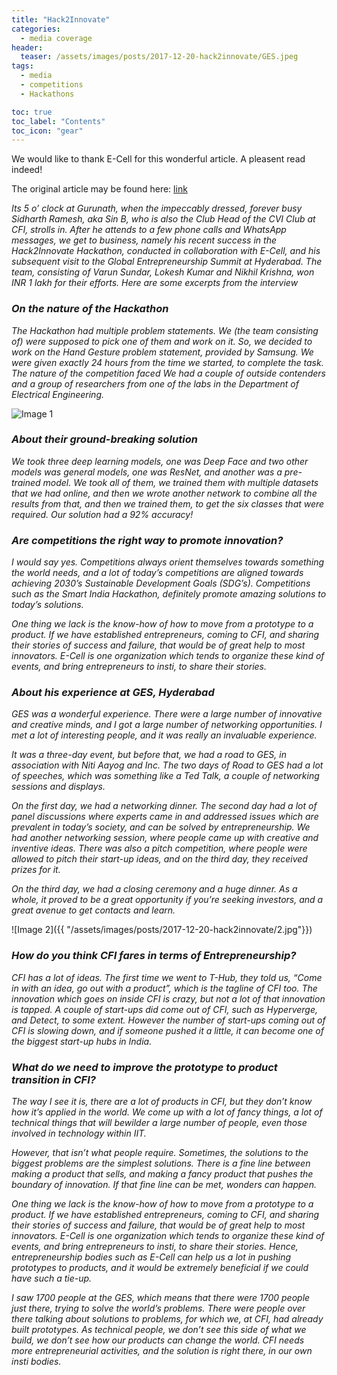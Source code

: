 ```yaml
---
title: "Hack2Innovate"
categories:
  - media coverage
header:
  teaser: /assets/images/posts/2017-12-20-hack2innovate/GES.jpeg
tags:
  - media
  - competitions
  - Hackathons

toc: true
toc_label: "Contents"
toc_icon: "gear"
---
```


We would like to thank E-Cell for this wonderful article. A pleasent read indeed!

The original article may be found here: [link](https://entrepreneurshipinsidersite.wordpress.com/2017/12/11/hack2glory-instis-codemasters/)

_Its 5 o’ clock at Gurunath, when the impeccably dressed, forever busy Sidharth Ramesh, aka Sin B, who is also the Club Head of the CVI Club at CFI, strolls in. After he attends to a few phone calls and WhatsApp messages, we get to business, namely his recent success in the Hack2Innovate Hackathon, conducted in collaboration with E-Cell, and his subsequent visit to the Global Entrepreneurship Summit at Hyderabad. The team, consisting of Varun Sundar, Lokesh Kumar and Nikhil Krishna, won INR 1 lakh for their efforts. Here are some excerpts from the interview_

### _On the nature of the Hackathon_
_The Hackathon had multiple problem statements. We (the team consisting of) were supposed to pick one of them and work on it. So, we decided to work on the Hand Gesture problem statement, provided by Samsung. We were given exactly 24 hours from the time we started, to complete the task.
The nature of the competition faced
We had a couple of outside contenders and a group of researchers from one of the labs in the Department of Electrical Engineering._

![Image 1]({{"/assets/images/posts/2017-12-20-hack2innovate/1.jpeg"}})
### _About their ground-breaking solution_
_We took three deep learning models, one was Deep Face and two other models was general models, one was ResNet, and another was a pre-trained model. We took all of them, we trained them with multiple datasets that we had online, and then we wrote another network to combine all the results from that, and then we trained them, to get the six classes that were required. Our solution had a 92% accuracy!_

### _Are competitions the right way to promote innovation?_
_I would say yes. Competitions always orient themselves towards something the world needs, and a lot of today’s competitions are aligned towards achieving 2030’s Sustainable Development Goals (SDG’s). Competitions such as the Smart India Hackathon, definitely promote amazing solutions to today’s solutions._

_One thing we lack is the know-how of how to move from a prototype to a product. If we have established entrepreneurs, coming to CFI, and sharing their stories of success and failure, that would be of great help to most innovators. E-Cell is one organization which tends to organize these kind of events, and bring entrepreneurs to insti, to share their stories._

### _About his experience at GES, Hyderabad_
_GES was a wonderful experience. There were a large number of innovative and creative minds, and I got a large number of networking opportunities. I met a lot of interesting people, and it was really an invaluable experience._

_It was a three-day event, but before that, we had a road to GES, in association with Niti Aayog and Inc. The two days of Road to GES had a lot of speeches, which was something like a Ted Talk, a couple of networking sessions and displays._

_On the first day, we had a networking dinner. The second day had a lot of panel discussions where experts came in and addressed issues which are prevalent in today’s society, and can be solved by entrepreneurship. We had another networking session, where people came up with creative and inventive ideas. There was also a pitch competition, where people were allowed to pitch their start-up ideas, and on the third day, they received prizes for it._

_On the third day, we had a closing ceremony and a huge dinner. As a whole, it proved to be a great opportunity if you’re seeking investors, and a great avenue to get contacts and learn._

![Image 2]({{ "/assets/images/posts/2017-12-20-hack2innovate/2.jpg"}})

### _How do you think CFI fares in terms of Entrepreneurship?_
_CFI has a lot of ideas. The first time we went to T-Hub, they told us, “Come in with an idea, go out with a product”, which is the tagline of CFI too. The innovation which goes on inside CFI is crazy, but not a lot of that innovation is tapped. A couple of start-ups did come out of CFI, such as Hyperverge, and Detect, to some extent. However the number of start-ups coming out of CFI is slowing down, and if someone pushed it a little, it can become one of the biggest start-up hubs in India._

### _What do we need to improve the prototype to product transition in CFI?_
_The way I see it is, there are a lot of products in CFI, but they don’t know how it’s applied in the world. We come up with a lot of fancy things, a lot of technical things that will bewilder a large number of people, even those involved in technology within IIT._  

_However, that isn’t what people require. Sometimes, the solutions to the biggest problems are the simplest solutions. There is a fine line between making a product that sells, and making a fancy product that pushes the boundary of innovation. If that fine line can be met, wonders can happen._  

_One thing we lack is the know-how of how to move from a prototype to a product. If we have established entrepreneurs, coming to CFI, and sharing their stories of success and failure, that would be of great help to most innovators. E-Cell is one organization which tends to organize these kind of events, and bring entrepreneurs to insti, to share their stories. Hence, entrepreneurship bodies such as E-Cell can help us a lot in pushing prototypes to products, and it would be extremely beneficial if we could have such a tie-up._  

_I saw 1700 people at the GES, which means that there were 1700 people just there, trying to solve the world’s problems. There were people over there talking about solutions to problems, for which we, at CFI, had already built prototypes. As technical people, we don’t see this side of what we build, we don’t see how our products can change the world. CFI needs more entrepreneurial activities, and the solution is right there, in our own insti bodies._

<script id="dsq-count-scr" src="//cvi-iitm.disqus.com/count.js" async></script>
